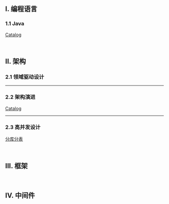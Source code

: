 ## I. 编程语言

### 1.1 Java

[Catalog](1_Program/Java/README.md)

&nbsp;

## II. 架构

### 2.1 领域驱动设计

<hr>

### 2.2 架构演进

[Catalog](2_Architecture/Evoluyion/README.md)

<hr>

### 2.3 高并发设计

[分库分表](Architecture/Concurrency/分库分表.md)

&nbsp;

## III. 框架

&nbsp;

## IV. 中间件
